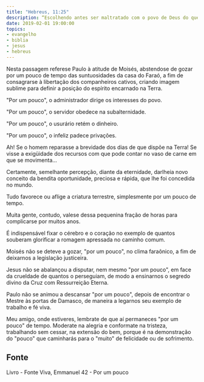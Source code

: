 ```yaml
---
title: "Hebreus, 11:25"
description: “Escolhendo antes ser maltratado com o povo de Deus do que por um pouco de tempo ter o gozo do pecado.” Paulo
date: 2019-02-01 19:00:00
topics: 
- evangelho
- biblia
- jesus
- hebreus
---
```


Nesta passagem refere­se Paulo à atitude de Moisés, abstendo­se de gozar
por um pouco de tempo das suntuosidades da casa do Faraó, a fim de consagrar­se à
libertação dos companheiros cativos, criando imagem sublime para definir a posição
do espírito encarnado na Terra.

"Por um pouco", o administrador dirige os interesses do povo.

"Por um pouco", o servidor obedece na subalternidade.

"Por um pouco", o usurário retém o dinheiro.

"Por um pouco", o infeliz padece privações.

Ah! Se o homem reparasse a brevidade dos dias de que dispõe na Terra! Se
visse a exigüidade dos recursos com que pode contar no vaso de carne em que se
movimenta...

Certamente, semelhante percepção, diante da eternidade, dar­lhe­ia novo
conceito da bendita oportunidade, preciosa e rápida, que lhe foi concedida no
mundo.

Tudo favorece ou aflige a criatura terrestre, simplesmente por um pouco de
tempo.

Muita gente, contudo, vale­se dessa pequenina fração de horas para
complicar­se por muitos anos.

É indispensável fixar o cérebro e o coração no exemplo de quantos
souberam glorificar a romagem apressada no caminho comum.

Moisés não se deteve a gozar, "por um pouco", no clima faraônico, a fim de
deixar­nos a legislação justiceira.

Jesus não se abalançou a disputar, nem mesmo "por um pouco", em face da
crueldade de quantos o perseguiam, de modo a ensinar­nos o segredo divino da Cruz
com Ressurreição Eterna.

Paulo não se animou a descansar "por um pouco", depois de encontrar o
Mestre às portas de Damasco, de maneira a legar­nos seu exemplo de trabalho e fé
viva.

Meu amigo, onde estiveres, lembra­te de que aí permaneces "por um
pouco" de tempo. Modera­te na alegria e conforma­te na tristeza, trabalhando sem
cessar, na extensão do bem, porque é na demonstração do "pouco" que caminharás
para o "muito" de felicidade ou de sofrimento.


## Fonte
Livro - Fonte Viva, Emmanuel
42 - Por um pouco
